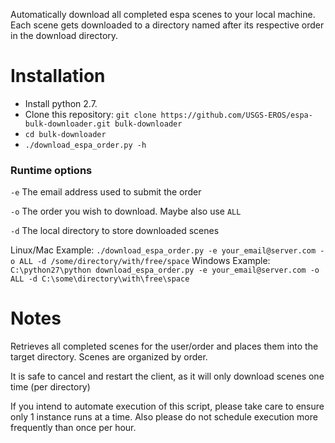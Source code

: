 Automatically download all completed espa scenes to your local machine.  Each scene gets downloaded to a directory named after its respective order in the download directory.
# Installation
* Install python 2.7.
* Clone this repository: `git clone https://github.com/USGS-EROS/espa-bulk-downloader.git bulk-downloader`
* `cd bulk-downloader`
* `./download_espa_order.py -h`

### Runtime options
`-e` The email address used to submit the order

`-o` The order you wish to download.  Maybe also use `ALL`

`-d` The local directory to store downloaded scenes

Linux/Mac Example: `./download_espa_order.py -e your_email@server.com -o ALL -d /some/directory/with/free/space`
Windows Example: `C:\python27\python download_espa_order.py -e your_email@server.com -o ALL -d C:\some\directory\with\free\space`

# Notes
Retrieves all completed scenes for the user/order
and places them into the target directory.
Scenes are organized by order.

It is safe to cancel and restart the client, as it will
only download scenes one time (per directory)
 
If you intend to automate execution of this script,
please take care to ensure only 1 instance runs at a time.
Also please do not schedule execution more frequently than
once per hour.


    
